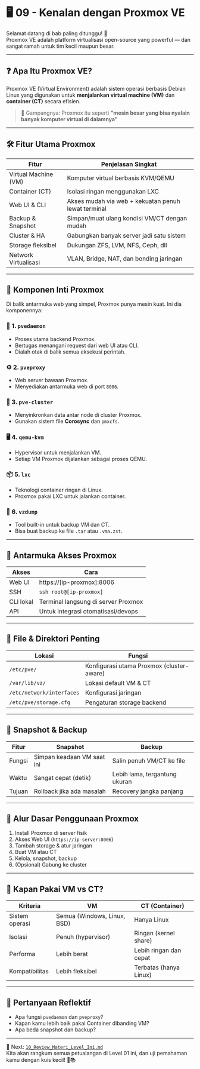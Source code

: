 # 🖥️ 09 - Kenalan dengan Proxmox VE

Selamat datang di bab paling ditunggu! 🎉  
Proxmox VE adalah platform virtualisasi open-source yang powerful — dan sangat ramah untuk tim kecil maupun besar.

---

## ❓ Apa Itu Proxmox VE?

Proxmox VE (Virtual Environment) adalah sistem operasi berbasis Debian Linux yang digunakan untuk **menjalankan virtual machine (VM)** dan **container (CT)** secara efisien.

> 🧠 Gampangnya: Proxmox itu seperti **"mesin besar yang bisa nyalain banyak komputer virtual di dalamnya"**

---

## 🛠️ Fitur Utama Proxmox

| Fitur               | Penjelasan Singkat                                |
|---------------------|----------------------------------------------------|
| Virtual Machine (VM)| Komputer virtual berbasis KVM/QEMU                |
| Container (CT)      | Isolasi ringan menggunakan LXC                    |
| Web UI & CLI        | Akses mudah via web + kekuatan penuh lewat terminal |
| Backup & Snapshot   | Simpan/muat ulang kondisi VM/CT dengan mudah      |
| Cluster & HA        | Gabungkan banyak server jadi satu sistem          |
| Storage fleksibel   | Dukungan ZFS, LVM, NFS, Ceph, dll                 |
| Network Virtualisasi| VLAN, Bridge, NAT, dan bonding jaringan           |

---

## 🧠 Komponen Inti Proxmox

Di balik antarmuka web yang simpel, Proxmox punya mesin kuat. Ini dia komponennya:

### 🔧 1. `pvedaemon`
- Proses utama backend Proxmox.
- Bertugas menangani request dari web UI atau CLI.
- Dialah otak di balik semua eksekusi perintah.

### ⚙️ 2. `pveproxy`
- Web server bawaan Proxmox.
- Menyediakan antarmuka web di port `8006`.

### 🧱 3. `pve-cluster`
- Menyinkronkan data antar node di cluster Proxmox.
- Gunakan sistem file **Corosync** dan `pmxcfs`.

### 🖥️ 4. `qemu-kvm`
- Hypervisor untuk menjalankan VM.
- Setiap VM Proxmox dijalankan sebagai proses QEMU.

### 📦 5. `lxc`
- Teknologi container ringan di Linux.
- Proxmox pakai LXC untuk jalankan container.

### 💾 6. `vzdump`
- Tool built-in untuk backup VM dan CT.
- Bisa buat backup ke file `.tar` atau `.vma.zst`.

---

## 🔗 Antarmuka Akses Proxmox

| Akses     | Cara                                      |
|-----------|-------------------------------------------|
| Web UI    | https://[ip-proxmox]:8006                 |
| SSH       | `ssh root@[ip-proxmox]`                   |
| CLI lokal | Terminal langsung di server Proxmox       |
| API       | Untuk integrasi otomatisasi/devops        |

---

## 🧰 File & Direktori Penting

| Lokasi                            | Fungsi                                    |
|----------------------------------|-------------------------------------------|
| `/etc/pve/`                      | Konfigurasi utama Proxmox (cluster-aware) |
| `/var/lib/vz/`                   | Lokasi default VM & CT                    |
| `/etc/network/interfaces`        | Konfigurasi jaringan                      |
| `/etc/pve/storage.cfg`           | Pengaturan storage backend                |

---

## 📸 Snapshot & Backup

| Fitur     | Snapshot                         | Backup                                    |
|-----------|----------------------------------|-------------------------------------------|
| Fungsi    | Simpan keadaan VM saat ini       | Salin penuh VM/CT ke file                 |
| Waktu     | Sangat cepat (detik)             | Lebih lama, tergantung ukuran             |
| Tujuan    | Rollback jika ada masalah        | Recovery jangka panjang                   |

---

## 🚦 Alur Dasar Penggunaan Proxmox

1. Install Proxmox di server fisik
2. Akses Web UI (`https://ip-server:8006`)
3. Tambah storage & atur jaringan
4. Buat VM atau CT
5. Kelola, snapshot, backup
6. (Opsional) Gabung ke cluster

---

## 🎯 Kapan Pakai VM vs CT?

| Kriteria          | VM                         | CT (Container)                 |
|-------------------|-----------------------------|--------------------------------|
| Sistem operasi    | Semua (Windows, Linux, BSD) | Hanya Linux                    |
| Isolasi           | Penuh (hypervisor)          | Ringan (kernel share)          |
| Performa          | Lebih berat                 | Lebih ringan dan cepat         |
| Kompatibilitas    | Lebih fleksibel             | Terbatas (hanya Linux)         |

---

## 🧠 Pertanyaan Reflektif

- Apa fungsi `pvedaemon` dan `pveproxy`?
- Kapan kamu lebih baik pakai Container dibanding VM?
- Apa beda snapshot dan backup?

---

📍 Next: [`10_Review_Materi_Level_Ini.md`](10_Review_Materi_Level_Ini.md)  
Kita akan rangkum semua petualangan di Level 01 ini, dan uji pemahaman kamu dengan kuis kecil! 🧠📚
